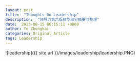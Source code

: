 ```yaml
---
layout: post
title:  "Thoughts On Leadership"
description:  "领导力第六版精华部分摘要与整理"
date:  2023-08-15 06:15:11 +0800
author: Ye Zhongkai
categories: Original Article
tags: Leadership 
---
```

![leadership]({{ site.url }}/images/leadership/leadership.PNG)


